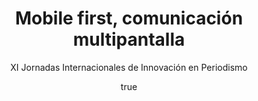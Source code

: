 ---
title: Mobile first, comunicación multipantalla
subtitle: XI Jornadas Internacionales de Innovación en Periodismo
excerpt: "No es nada nuevo que los usuarios de Internet emplean cada vez más los móviles. Según un informe de Cisco, en 2020 habrá 5.5 billones de usuarios de móviles en todo el mundo y el 75% de los contenidos online serán de vídeos para el móvil. En España, la tasa de penetración de smartphones ha pasado del 63% al 91% en los últimos tres años, según datos de Ofcom."
author:
  name: Jose A. García Avilés
  twitter: jagaraviles
  gplus:  
  bio: Coordinador Módulo Audiencias
  image: jga.jpg
  link: https://twitter.com/jagaraviles
---